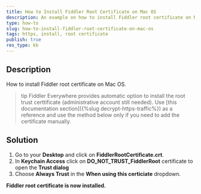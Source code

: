 ```yaml
---
title: How to Install Fiddler Root Certificate on Mac OS
description: An example on how to install Fiddler root certificate on Mac OS
type: how-to
slug: how-to-install-fiddler-root-certificate-on-mac-os
tags: https, install, root certificate
publish: true
res_type: kb
---
```


## Description
How to install Fiddler root certificate on Mac OS.

>tip Fiddler Everywhere provides automatic option to install the root trust certtificate (administrative account still needed). Use [this documentation section]({%slug decrypt-https-traffic%}) as a reference and use the method below only if you need to add the certificate manually.

## Solution
1. Go to your __Desktop__ and click on __FiddlerRootCertificate.crt__.
2. In __Keychain Access__ click on __DO_NOT_TRUST_FiddlerRoot__ certificate to open the __Trust dialog__
3. Choose __Always Trust__ in the __When using this certiciate__ dropdown.

__Fiddler root certificate is now installed.__
